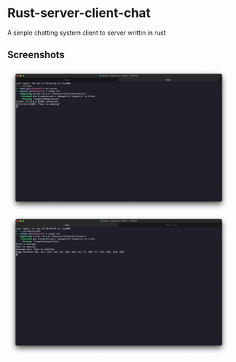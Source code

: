# Rust-server-client-chat

A simple chatting system client to server writtin in rust

## Screenshots

![Server](/screenshots/server.png)![Client](/screenshots/client.png)
